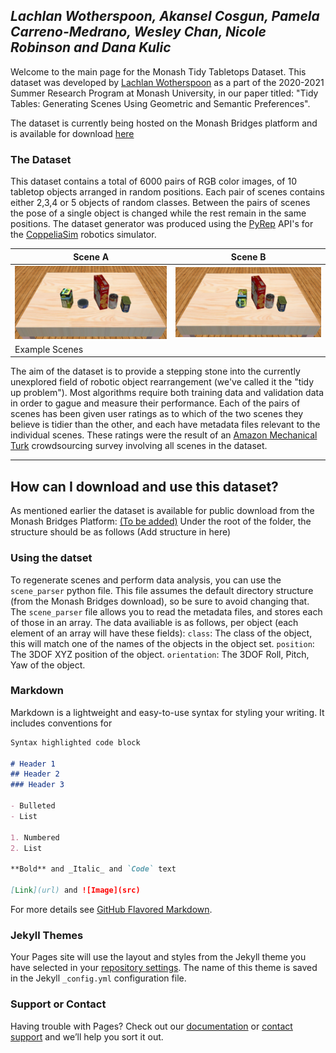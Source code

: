 ## *Lachlan Wotherspoon, Akansel Cosgun, Pamela Carreno-Medrano, Wesley Chan, Nicole Robinson and Dana Kulic*

Welcome to the main page for the Monash Tidy Tabletops Dataset. This dataset was developed by [Lachlan Wotherspoon](https://github.com/lachwot) as a part of the 2020-2021 Summer Research Program at Monash University, in our paper titled: "Tidy Tables: Generating Scenes Using Geometric and Semantic Preferences".

The dataset is currently being hosted on the Monash Bridges platform and is available for download [here](https://google.com)

### The Dataset
This dataset contains a total of 6000 pairs of RGB color images, of 10 tabletop objects arranged in random positions. Each pair of scenes contains either 2,3,4 or 5 objects of random classes. Between the pairs of scenes the pose of a single object is changed while the rest remain in the same positions. The dataset generator was produced using the [PyRep](https://github.com/stepjam/PyRep) API's for the [CoppeliaSim](https://www.coppeliarobotics.com/) robotics simulator.

Scene A | Scene B
| --- | --- |
![Example Scene 1](https://raw.githubusercontent.com/lachwot/lachwot.github.io/main/pair_5_31_1_scene.jpg) | ![Example Scene 2](https://raw.githubusercontent.com/lachwot/lachwot.github.io/main/pair_5_31_2_scene.jpg)
|Example Scenes|

The aim of the dataset is to provide a stepping stone into the currently unexplored field of robotic object rearrangement (we've called it the "tidy up problem"). Most algorithms require both training data and validation data in order to gague and measure their performance. Each of the pairs of scenes has been given user ratings as to which of the two scenes they believe is tidier than the other, and each have metadata files relevant to the individual scenes. These ratings were the result of an [Amazon Mechanical Turk](https://www.mturk.com/) crowdsourcing survey involving all scenes in the dataset.

---
## How can I download and use this dataset?
As mentioned earlier the dataset is available for public download from the Monash Bridges Platform: [(To be added)](https://google.com)
Under the root of the folder, the structure should be as follows (Add structure in here)

### Using the datset
To regenerate scenes and perform data analysis, you can use the `scene_parser` python file.
This file assumes the default directory structure (from the Monash Bridges download), so be sure to avoid changing that. 
The `scene_parser` file allows you to read the metadata files, and stores each of those in an array. The data availiable is as follows, per object (each element of an array will have these fields):
`class`: The class of the object, this will match one of the names of the objects in the object set.
`position`: The 3DOF XYZ position of the object.
`orientation`: The 3DOF Roll, Pitch, Yaw of the object.



### Markdown

Markdown is a lightweight and easy-to-use syntax for styling your writing. It includes conventions for

```markdown
Syntax highlighted code block

# Header 1
## Header 2
### Header 3

- Bulleted
- List

1. Numbered
2. List

**Bold** and _Italic_ and `Code` text

[Link](url) and ![Image](src)
```

For more details see [GitHub Flavored Markdown](https://guides.github.com/features/mastering-markdown/).

### Jekyll Themes

Your Pages site will use the layout and styles from the Jekyll theme you have selected in your [repository settings](https://github.com/lachwot/lachwot.github.io/settings). The name of this theme is saved in the Jekyll `_config.yml` configuration file.

### Support or Contact

Having trouble with Pages? Check out our [documentation](https://docs.github.com/categories/github-pages-basics/) or [contact support](https://support.github.com/contact) and we’ll help you sort it out.
